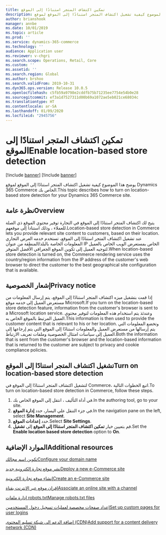 ```yaml
---
title: تمكين اكتشاف المتجر استنادًا إلى الموقع
description: يوضح هذا الموضوع كيفية تشغيل اكتشاف المتجر استنادًا إلى الموقع‬ لموقع Dynamics 365 Commerce الخاص بك.
author: brianshook
manager: annbe
ms.date: 10/01/2019
ms.topic: article
ms.prod: ''
ms.service: dynamics-365-commerce
ms.technology: ''
audience: Application user
ms.reviewer: v-chgri
ms.search.scope: Operations, Retail, Core
ms.custom: ''
ms.assetid: ''
ms.search.region: Global
ms.author: brshoo
ms.search.validFrom: 2019-10-31
ms.dyn365.ops.version: Release 10.0.5
ms.openlocfilehash: c5fb59a9798e2cddfb75b71235ee7754e54b0e28
ms.sourcegitcommit: ef3a1d7527311d00b69a1072ae5eb021ce68034c
ms.translationtype: HT
ms.contentlocale: ar-SA
ms.lasthandoff: 01/09/2020
ms.locfileid: "2945756"
---
```

# <a name="enable-location-based-store-detection"></a><span data-ttu-id="1762c-103">تمكين اكتشاف المتجر استنادًا إلى الموقع</span><span class="sxs-lookup"><span data-stu-id="1762c-103">Enable location-based store detection</span></span>

[!include [banner](includes/preview-banner.md)]
[!include [banner](includes/banner.md)]

<span data-ttu-id="1762c-104">يوضح هذا الموضوع كيفية تشغيل اكتشاف المتجر استنادًا إلى الموقع‬ لموقع Dynamics 365 Commerce الخاص بك.</span><span class="sxs-lookup"><span data-stu-id="1762c-104">This topic describes how to turn on location-based store detection for your Dynamics 365 Commerce site.</span></span>

## <a name="overview"></a><span data-ttu-id="1762c-105">نظرة عامة</span><span class="sxs-lookup"><span data-stu-id="1762c-105">Overview</span></span>

<span data-ttu-id="1762c-106">يتيح لك اكتشاف المتجر استنادًا إلى الموقع‬ في التجارة توفير محتوي الموقع ذي الصلة للعملاء ، وذلك استنادا إلى موقعهم.</span><span class="sxs-lookup"><span data-stu-id="1762c-106">Location-based store detection in Commerce lets you provide relevant site content to customers, based on their location.</span></span> <span data-ttu-id="1762c-107">عند تشغيل اكتشاف المتجر استنادًا إلى الموقع، تستخدم خدمه العرض التجاري المعلومات الخاصة بالبلد/المنطقة من عنوان IP الخاص بمستعرض الويب الخاص بالعميل لتوجيه العميل إلى تكوين الموقع الجغرافي الأفضل المتوفر.</span><span class="sxs-lookup"><span data-stu-id="1762c-107">When location-based store detection is turned on, the Commerce rendering service uses the country/region information from the IP address of the customer's web browser to direct the customer to the best geographical site configuration that is available.</span></span>

## <a name="privacy-notice"></a><span data-ttu-id="1762c-108">إشعار الخصوصية</span><span class="sxs-lookup"><span data-stu-id="1762c-108">Privacy notice</span></span>

<span data-ttu-id="1762c-109">إذا قمت بتشغيل ميزه اكتشاف المتجر استنادًا إلى الموقع، يتم إرسال المعلومات من مستعرض العميل إلى خدمه موقع Microsoft.</span><span class="sxs-lookup"><span data-stu-id="1762c-109">If you turn on the location-based store detection feature, information from the customer's browser is sent to a Microsoft location service.</span></span> <span data-ttu-id="1762c-110">وعندئذ يتم استخدام هذه المعلومات لتوفير محتوي العميل المرتبط بالموقع الخاص به.</span><span class="sxs-lookup"><span data-stu-id="1762c-110">This information is then used to provide the customer content that is relevant to his or her location.</span></span> <span data-ttu-id="1762c-111">وتخضع المعلومات التي يتم إرسالها من مستعرض العميل والمعلومات استنادًا إلى الموقع التي يتم إرجاعها إلى العميل إلى سياسات امتثال الخصوصية وملفات تعريف الارتباط.</span><span class="sxs-lookup"><span data-stu-id="1762c-111">Both the information that is sent from the customer's browser and the location-based information that is returned to the customer are subject to privacy and cookie compliance policies.</span></span>

## <a name="turn-on-location-based-store-detection"></a><span data-ttu-id="1762c-112">تشغيل اكتشاف المتجر استنادًا إلى الموقع</span><span class="sxs-lookup"><span data-stu-id="1762c-112">Turn on location-based store detection</span></span>

<span data-ttu-id="1762c-113">لتشغيل اكتشاف المتجر استنادًا إلى الموقع في Commerce، اتبع الخطوات التالية.</span><span class="sxs-lookup"><span data-stu-id="1762c-113">To turn on location-based store detection in Commerce, follow these steps.</span></span>

1. <span data-ttu-id="1762c-114">في أداة التأليف ، انتقل إلى الموقع الخاص بك.</span><span class="sxs-lookup"><span data-stu-id="1762c-114">In the authoring tool, go to your site.</span></span>
1. <span data-ttu-id="1762c-115">في جزء التنقل علي اليسار، حدد **إدارة الموقع**.</span><span class="sxs-lookup"><span data-stu-id="1762c-115">In the navigation pane on the left, select **Site Management**.</span></span>
1. <span data-ttu-id="1762c-116">حدد **إعدادات الموقع**.</span><span class="sxs-lookup"><span data-stu-id="1762c-116">Select **Site Settings**.</span></span>
1. <span data-ttu-id="1762c-117">قم بتعيين خيار **تمكين اكتشاف المتجر استنادًا إلى الموقع** إلى **تشغيل**.</span><span class="sxs-lookup"><span data-stu-id="1762c-117">Set the **Enable location based store detection** option to **On**.</span></span>

## <a name="additional-resources"></a><span data-ttu-id="1762c-118">الموارد الإضافية</span><span class="sxs-lookup"><span data-stu-id="1762c-118">Additional resources</span></span>

[<span data-ttu-id="1762c-119">تكوين اسم مجالك</span><span class="sxs-lookup"><span data-stu-id="1762c-119">Configure your domain name</span></span>](configure-your-domain-name.md)

[<span data-ttu-id="1762c-120">نشر موقع تجارة إلكترونية جديد</span><span class="sxs-lookup"><span data-stu-id="1762c-120">Deploy a new e-Commerce site</span></span>](deploy-ecommerce-site.md)

[<span data-ttu-id="1762c-121">إنشاء موقع تجارة إلكترونية</span><span class="sxs-lookup"><span data-stu-id="1762c-121">Create an e-Commerce site</span></span>](create-ecommerce-site.md)

[<span data-ttu-id="1762c-122">إقران موقع عبر الإنترنت بقناة</span><span class="sxs-lookup"><span data-stu-id="1762c-122">Associate an online site with a channel</span></span>](associate-site-online-store.md)

[<span data-ttu-id="1762c-123">إدارة ملفات robots.txt</span><span class="sxs-lookup"><span data-stu-id="1762c-123">Manage robots.txt files</span></span>](manage-robots-txt-files.md)

[<span data-ttu-id="1762c-124">إعداد صفحات مخصصة لعمليات تسجيل دخول المستخدمين</span><span class="sxs-lookup"><span data-stu-id="1762c-124">Set up custom pages for user logins</span></span>](custom-pages-user-logins.md)

[<span data-ttu-id="1762c-125">إضافة الدعم إلى شبكة تسليم المحتوى (CDN)</span><span class="sxs-lookup"><span data-stu-id="1762c-125">Add support for a content delivery network (CDN)</span></span>](add-cdn-support.md)
